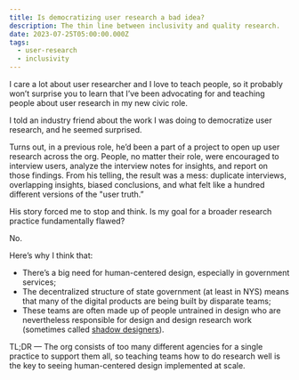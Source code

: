 ```yaml
---
title: Is democratizing user research a bad idea?
description: The thin line between inclusivity and quality research.
date: 2023-07-25T05:00:00.000Z
tags:
  - user-research
  - inclusivity
---
```


I care a lot about user researcher and I love to teach people, so it probably won’t surprise you to learn that I’ve been advocating for and teaching people about user research in my new civic role. 

I told an industry friend about the work I was doing to democratize user research, and he seemed surprised. 

Turns out, in a previous role, he’d been a part of a project to open up user research across the org. People, no matter their role, were encouraged to interview users, analyze the interview notes for insights, and report on those findings. From his telling, the result was a mess: duplicate interviews, overlapping insights, biased conclusions, and what felt like a hundred different versions of the "user truth.”

His story forced me to stop and think. Is my goal for a broader research practice fundamentally flawed?

No. 

Here’s why I think that:

- There’s a big need for human-centered design, especially in government services;
- The decentralized structure of state government (at least in NYS) means that many of the digital products are being built by disparate teams;
- These teams are often made up of people untrained in design who are nevertheless responsible for design and design research work (sometimes called [shadow designers](https://designmap.com/ideas/the-cost-of-shadow-design-teams)).

TL;DR — The org consists of too many different agencies for a single practice to support them all, so teaching teams how to do research well is the key to seeing human-centered design implemented at scale.

